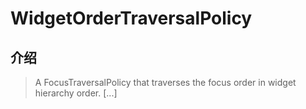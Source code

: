 # WidgetOrderTraversalPolicy

## 介绍

> A FocusTraversalPolicy that traverses the focus order in widget hierarchy order. [...]
